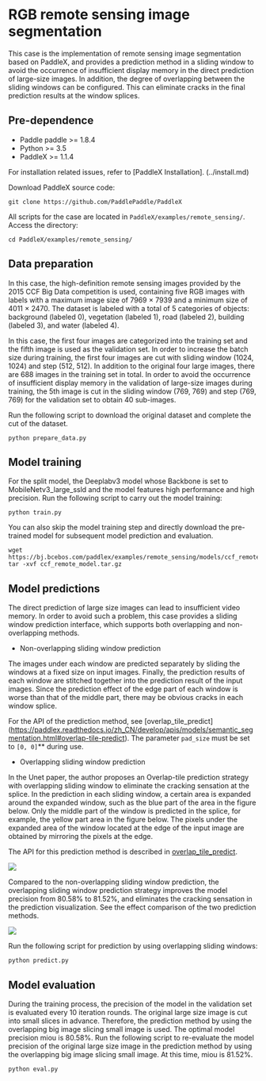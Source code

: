 # RGB remote sensing image segmentation

This case is the implementation of remote sensing image segmentation based on PaddleX, and provides a prediction method in a sliding window to avoid the occurrence of insufficient display memory in the direct prediction of large-size images. In addition, the degree of overlapping between the sliding windows can be configured. This can eliminate cracks in the final prediction results at the window splices.

## Pre-dependence

* Paddle paddle >= 1.8.4
* Python >= 3.5
* PaddleX >= 1.1.4

For installation related issues, refer to [PaddleX Installation]. (../install.md)

Download PaddleX source code:

```
git clone https://github.com/PaddlePaddle/PaddleX
```

All scripts for the case are located in `PaddleX/examples/remote_sensing/`. Access the directory:

```
cd PaddleX/examples/remote_sensing/
```

## Data preparation

In this case, the high-definition remote sensing images provided by the 2015 CCF Big Data competition is used, containing five RGB images with labels with a maximum image size of 7969 × 7939 and a minimum size of 4011 × 2470. The dataset is labeled with a total of 5 categories of objects: background (labeled 0), vegetation (labeled 1), road (labeled 2), building (labeled 3), and water (labeled 4).

In this case, the first four images are categorized into the training set and the fifth image is used as the validation set. In order to increase the batch size during training, the first four images are cut with sliding window (1024, 1024) and step (512, 512). In addition to the original four large images, there are 688 images in the training set in total. In order to avoid the occurrence of insufficient display memory in the validation of large-size images during training, the 5th image is cut in the sliding window (769, 769) and step (769, 769) for the validation set to obtain 40 sub-images.

Run the following script to download the original dataset and complete the cut of the dataset.

```
python prepare_data.py
```

## Model training

For the split model, the Deeplabv3 model whose Backbone is set to MobileNetv3_large_ssld and the model features high performance and high precision. Run the following script to carry out the model training:
```
python train.py
```

You can also skip the model training step and directly download the pre-trained model for subsequent model prediction and evaluation.
```
wget https://bj.bcebos.com/paddlex/examples/remote_sensing/models/ccf_remote_model.tar.gz
tar -xvf ccf_remote_model.tar.gz
```

## Model predictions

The direct prediction of large size images can lead to insufficient video memory. In order to avoid such a problem, this case provides a sliding window prediction interface, which supports both overlapping and non-overlapping methods.

* Non-overlapping sliding window prediction

The images under each window are predicted separately by sliding the windows at a fixed size on input images. Finally, the prediction results of each window are stitched together into the prediction result of the input images. Since the prediction effect of the edge part of each window is worse than that of the middle part, there may be obvious cracks in each window splice.

For the API of the prediction method, see [overlap_tile_predict] (https://paddlex.readthedocs.io/zh_CN/develop/apis/models/semantic_segmentation.html#overlap-tile-predict). The parameter `pad_size` must be set to `[0, 0]`** during use.

* Overlapping sliding window prediction

In the Unet paper, the author proposes an Overlap-tile prediction strategy with overlapping sliding window to eliminate the cracking sensation at the splice. In the prediction in each sliding window, a certain area is expanded around the expanded window, such as the blue part of the area in the figure below. Only the middle part of the window is predicted in the splice, for example, the yellow part area in the figure below. The pixels under the expanded area of the window located at the edge of the input image are obtained by mirroring the pixels at the edge.

The API for this prediction method is described in [overlap_tile_predict](https://paddlex.readthedocs.io/zh_CN/develop/apis/models/semantic_segmentation.html#overlap-tile-predict).

![](../../examples/remote_sensing/images/overlap_tile.png)

Compared to the non-overlapping sliding window prediction, the overlapping sliding window prediction strategy improves the model precision from 80.58% to 81.52%, and eliminates the cracking sensation in the prediction visualization. See the effect comparison of the two prediction methods.

![](../../examples/remote_sensing/images/visualize_compare.jpg)

Run the following script for prediction by using overlapping sliding windows:
```
python predict.py
```

## Model evaluation

During the training process, the precision of the model in the validation set is evaluated every 10 iteration rounds. The original large size image is cut into small slices in advance. Therefore, the prediction method by using the overlapping big image slicing small image is used. The optimal model precision miou is 80.58%. Run the following script to re-evaluate the model precision of the original large size image in the prediction method by using the overlapping big image slicing small image. At this time, miou is 81.52%.
```
python eval.py
```
